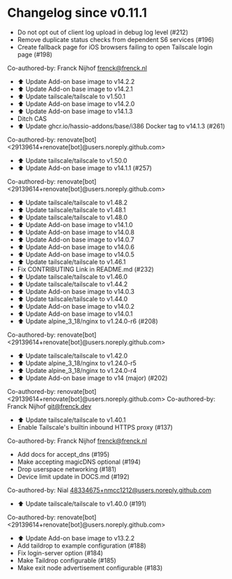 # Changelog since v0.11.1
- Do not opt out of client log upload in debug log level (#212) 
- Remove duplicate status checks from dependent S6 services (#196) 
- Create fallback page for iOS browsers failing to open Tailscale login page (#198)

Co-authored-by: Franck Nijhof <frenck@frenck.nl> 
- ⬆️ Update Add-on base image to v14.2.2 
- ⬆️ Update Add-on base image to v14.2.1 
- ⬆️ Update tailscale/tailscale to v1.50.1 
- ⬆️ Update Add-on base image to v14.2.0 
- ⬆️ Update Add-on base image to v14.1.3 
- Ditch CAS 
- ⬆️ Update ghcr.io/hassio-addons/base/i386 Docker tag to v14.1.3 (#261)

Co-authored-by: renovate[bot] <29139614+renovate[bot]@users.noreply.github.com> 
- ⬆️ Update tailscale/tailscale to v1.50.0 
- ⬆️ Update Add-on base image to v14.1.1 (#257)

Co-authored-by: renovate[bot] <29139614+renovate[bot]@users.noreply.github.com> 
- ⬆️ Update tailscale/tailscale to v1.48.2 
- ⬆️ Update tailscale/tailscale to v1.48.1 
- ⬆️ Update tailscale/tailscale to v1.48.0 
- ⬆️ Update Add-on base image to v14.1.0 
- ⬆️ Update Add-on base image to v14.0.8 
- ⬆️ Update Add-on base image to v14.0.7 
- ⬆️ Update Add-on base image to v14.0.6 
- ⬆️ Update Add-on base image to v14.0.5 
- ⬆️ Update tailscale/tailscale to v1.46.1 
- Fix CONTRIBUTING Link in README.md (#232) 
- ⬆️ Update tailscale/tailscale to v1.46.0 
- ⬆️ Update tailscale/tailscale to v1.44.2 
- ⬆️ Update Add-on base image to v14.0.3 
- ⬆️ Update tailscale/tailscale to v1.44.0 
- ⬆️ Update Add-on base image to v14.0.2 
- ⬆️ Update Add-on base image to v14.0.1 
- ⬆️ Update alpine_3_18/nginx to v1.24.0-r6 (#208)

Co-authored-by: renovate[bot] <29139614+renovate[bot]@users.noreply.github.com> 
- ⬆️ Update tailscale/tailscale to v1.42.0 
- ⬆️ Update alpine_3_18/nginx to v1.24.0-r5 
- ⬆️ Update alpine_3_18/nginx to v1.24.0-r4 
- ⬆️ Update Add-on base image to v14 (major) (#202)

Co-authored-by: renovate[bot] <29139614+renovate[bot]@users.noreply.github.com>
Co-authored-by: Franck Nijhof <git@frenck.dev> 
- ⬆️ Update tailscale/tailscale to v1.40.1 
- Enable Tailscale's builtin inbound HTTPS proxy (#137)

Co-authored-by: Franck Nijhof <frenck@frenck.nl> 
- Add docs for accept_dns (#195) 
- Make accepting magicDNS optional (#194) 
- Drop userspace networking (#181) 
- Device limit update in DOCS.md (#192)

Co-authored-by: Nial <48334675+nmcc1212@users.noreply.github.com> 
- ⬆️ Update tailscale/tailscale to v1.40.0 (#191)

Co-authored-by: renovate[bot] <29139614+renovate[bot]@users.noreply.github.com> 
- ⬆️ Update Add-on base image to v13.2.2 
- Add taildrop to example configuration (#188) 
- Fix login-server option (#184) 
- Make Taildrop configurable (#185) 
- Make exit node advertisement configurable (#183) 
